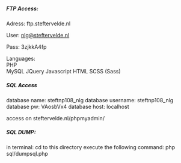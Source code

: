 ##### FTP Access:
Adress: ftp.steftervelde.nl

User: nlg@steftervelde.nl

Pass: 3zjkkA4fp

Languages:  
PHP  
MySQL
JQuery
Javascript
HTML
SCSS (Sass)

##### SQL Access
database name: steftnp108_nlg
database username: steftnp108_nlg
database pw: VAosbVx4
database host: localhost

access on steftervelde.nl/phpmyadmin/

##### SQL DUMP:
in terminal:
cd to this directory
execute the following command:
php sql/dumpsql.php